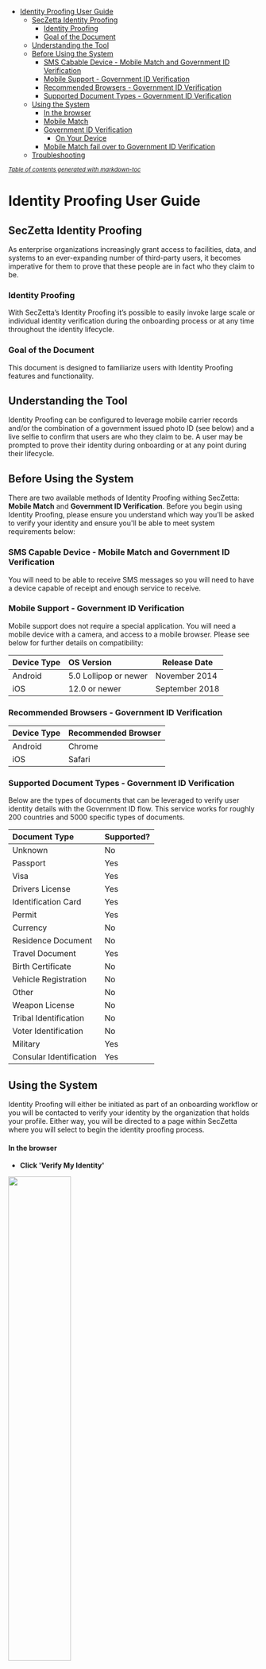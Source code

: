 - [Identity Proofing User Guide](#identity-proofing-user-guide)
  * [SecZetta Identity Proofing](#seczetta-identity-proofing)
    + [Identity Proofing](#identity-proofing)
    + [Goal of the Document](#goal-of-the-document)
  * [Understanding the Tool](#understanding-the-tool)
  * [Before Using the System](#before-using-the-system)
    + [SMS Cabable Device - Mobile Match and Government ID Verification](#sms-cabable-device---mobile-match-and-government-id-verification)
    + [Mobile Support - Government ID Verification](#mobile-support---government-id-verification)
    + [Recommended Browsers - Government ID Verification](#recommended-browsers---government-id-verification)
    + [Supported Document Types - Government ID Verification](#supported-document-types---government-id-verification)
  * [Using the System](#using-the-system)
      - [In the browser](#in-the-browswer)
    + [Mobile Match](#mobile-match)
    + [Government ID Verification](#government-id-verification)
      - [On Your Device](#on-your-device)
    + [Mobile Match fail over to Government ID Verification](#mobile-match-fail-over-to-government-id-verification)
  * [Troubleshooting](#troubleshooting)

<small><i><a href='http://ecotrust-canada.github.io/markdown-toc/'>Table of contents generated with markdown-toc</a></i></small>


# Identity Proofing User Guide

## SecZetta Identity Proofing

As enterprise organizations increasingly grant access to facilities, data, and systems to an ever-expanding number of third-party users, it becomes imperative for them to prove that these people are in fact who they claim to be.  

### Identity Proofing

With SecZetta’s Identity Proofing it’s possible to easily invoke large scale or individual identity verification during the onboarding process or at any time throughout the identity lifecycle. 

### Goal of the Document

This document is designed to familiarize users with Identity Proofing features and functionality.


## Understanding the Tool

Identity Proofing can be configured to leverage mobile carrier records and/or the combination of a government issued photo ID (see below) and a live selfie to confirm that users are who they claim to be.  A user may be prompted to prove their identity during onboarding or at any point during their lifecycle.  



## Before Using the System

There are two available methods of Identity Proofing withing SecZetta: **Mobile Match** and **Government ID Verification**. Before you begin using Identity Proofing, please ensure you understand which way you'll be asked to verify your identity and ensure you'll be able to meet system requirements below: 

### SMS Capable Device - Mobile Match and Government ID Verification
You will need to be able to receive SMS messages so you will need to have a device capable of receipt and enough service to receive.

### Mobile Support - Government ID Verification

Mobile support does not require a special application.  You will need a mobile device with a camera, and access to a mobile browser.  Please see below for further details on compatibility:

|Device Type |OS Version            |Release Date  |
|:-----------|:---------------------|--------------|
|Android	   |5.0 Lollipop or newer |November 2014 |
|iOS	       |12.0 or newer         |September 2018|


### Recommended Browsers - Government ID Verification

|Device Type |Recommended Browser|
|:-----------|-------------------|
|Android     |Chrome             |
|iOS		     |Safari             |


### Supported Document Types - Government ID Verification

Below are the types of documents that can be leveraged to verify user identity details with the Government ID flow.  This service works for roughly 200 countries and 5000 specific types of documents. 

|Document Type           |Supported?|
|:-----------------------|:---------|
|Unknown	               |No        |
|Passport                |Yes       |
|Visa                    |Yes       |
|Drivers License	       |Yes       |
|Identification Card     |Yes       |
|Permit           	     |Yes       |
|Currency	               |No        |
|Residence Document      |No        |
|Travel Document         |Yes       |
|Birth Certificate 	     |No        |
|Vehicle Registration    |No        |
|Other	                 |No        |
|Weapon License          |No        |
|Tribal Identification   |No        |
|Voter Identification    |No        |
|Military	               |Yes       |
|Consular Identification |Yes       |


## Using the System

Identity Proofing will either be initiated as part of an onboarding workflow or you will be contacted to verify your identity by the organization that holds your profile.  Either way, you will be directed to a page within SecZetta where you will select to begin the identity proofing process.

#### In the browser

- **Click 'Verify My Identity'**
<img src="https://raw.githubusercontent.com/cchristensen-sz/IdentityProofing/81b5395408fbbc092960212754532fce123a2391/img/Screen%20Shot%202021-05-10%20at%208.41.38%20PM.png" width="50%"/>



- **Select your country**

<img src="https://raw.githubusercontent.com/cchristensen-sz/IdentityProofing/ea442120a1cf09dfb35cfcd1175db7e312d753e9/img/Screen%20Shot%202021-05-10%20at%208.41.59%20PM.png" width="30%"/>



At this point there are 3 potential verification processes that you may encounter:

1. Mobile Match
2. Government ID Verification
3. Mobile Match fail over to Government ID Verification

Each will be outlined below.

### Mobile Match

- **Enter your mobile phone number and home address** and then **click on Confirm Information**

<img src="https://raw.githubusercontent.com/cchristensen-sz/IdentityProofing/d4b40be586fda0346f7c73c55c27902b125a8096/img/Enter%20Address%20and%20Phone.png" width="30%"/>

- **Select SMS or Voice** for your preferred method to receive a one time PIN

<img src="https://raw.githubusercontent.com/cchristensen-sz/IdentityProofing/d4b40be586fda0346f7c73c55c27902b125a8096/img/PIN%20Delivery%20Method.jpg" width="30%"/>



- If you selected to receive your PIN via SMS, go to your messages on your mobile device and **find the SMS containing your PIN** 

<img src="https://raw.githubusercontent.com/cchristensen-sz/IdentityProofing/d4b40be586fda0346f7c73c55c27902b125a8096/img/SMS.jpg" width="30%"/>



**OR**


- If you selected to receive your PIN via Voice, you'll want to answer your phone and **note the PIN as it is read to you on the call**



- **Enter your PIN** and then **click on Confirm Information**

<img src="https://raw.githubusercontent.com/cchristensen-sz/IdentityProofing/d4b40be586fda0346f7c73c55c27902b125a8096/img/Confirm%20PIN.png" width="30%"/>

- You will now be redirected via the browser to **view your Identity Verification results**.



### Government ID Verification

- **Select the type of identification** that you'd like to use during the verification process

<img src="https://raw.githubusercontent.com/cchristensen-sz/IdentityProofing/c79fbe9e78f6722b24b6fb8d6c222c036454c346/img/Screen%20Shot%202021-05-10%20at%208.42.26%20PM.png" width="30%"/>



- **Enter your mobile number** where you wish to receive the SMS notification for continuing with the image capture process

<img src="https://raw.githubusercontent.com/cchristensen-sz/IdentityProofing/c79fbe9e78f6722b24b6fb8d6c222c036454c346/img/Screen%20Shot%202021-05-10%20at%208.42.54%20PM.png" width="30%"/>



- When you are redirected to your phone, **DO NOT** close your browser window.  You will come back here to complete the verification.

<img src="https://raw.githubusercontent.com/cchristensen-sz/IdentityProofing/c79fbe9e78f6722b24b6fb8d6c222c036454c346/img/Screen%20Shot%202021-05-10%20at%208.43.14%20PM.png" width="30%"/>


#### On Your Device

- **Click on the link within the SMS message**
<img src="https://raw.githubusercontent.com/cchristensen-sz/IdentityProofing/1eca0f225fcb9eae2710d35c8e417cf7bbaebfb2/img/SMS.jpg" width="30%"/>



- After reviewing directions **Click 'Start'**
<img src="https://raw.githubusercontent.com/cchristensen-sz/IdentityProofing/00becd908fb3607babebc5cb8ebe41b899fd02db/img/Begin%20capture%20process.png" width="30%"/>



- Follow on screen prompts and **Click 'Capture Using Your Browser Camera'**
<img src="https://raw.githubusercontent.com/cchristensen-sz/IdentityProofing/848a7d5add8d1fda1dae36edfe3130373e61d927/img/Front%20ID%20Image.png" width="30%"/>


- **Allow the application to access the camera**. The verification requires no special apps to be installed, but in order to successfully capture images of your ID and your selfie you will have to grant temporary access to the camera via your mobile browser.
<img src="https://raw.githubusercontent.com/cchristensen-sz/IdentityProofing/848a7d5add8d1fda1dae36edfe3130373e61d927/img/Allow%20Camera%20Access.jpg" width="30%"/>


- **Capture Image**.  If you choose to use a drivers license or ID this will be the image of the front of your ID.  If you are using your passport this will be the image of the photo page.  Follow on screen prompts to properly align the image and verify image meets requirements before submitting.  If your image does not meet one of the requirements please review the [Tips and Tricks](https://raw.githubusercontent.com/cchristensen-sz/IdentityProofing/cac396a002e52069745c8147ce5fbf471945b1ac/img/tips_and_tricks.pdf) document and try again.  Once all requirements have been met, **Click 'Save and Next'**
<img src="https://raw.githubusercontent.com/cchristensen-sz/IdentityProofing/0b5c9132b7c0bf4eb5eff3fdd8bf766fa171059c/img/Front%20of%20ID.png" width="30%"/> 


- If you choose to use an ID or a drivers license, you will now begin the process of capturing the image of the back of the document. **CLick on 'Capture Using Your Browser Camera'** to take the second photo.
<img src="https://raw.githubusercontent.com/cchristensen-sz/IdentityProofing/38de26c7dace4fa4754aff8db93700bd35399abe/img/Back%20of%20ID%20start.png" width="30%"/>

- Capture the image with on screen guidance

<img src="https://raw.githubusercontent.com/cchristensen-sz/IdentityProofing/38de26c7dace4fa4754aff8db93700bd35399abe/img/Back%20of%20ID%20Submit.png" width="30%"/>

- Once an acceptable image has been captured, **Click 'Save and Next'**

- **Capture Seflie** by following on screen prompts.  **Click 'Capture Using Your Phone Camera'**. Once captured if the image is acceptable, you will be redirected back to the browser window where the ID Proofing process was initiated.
<img src="https://raw.githubusercontent.com/cchristensen-sz/IdentityProofing/1e64e168db0311151a92167f2bed709fddabf636/img/Selfie%20Start.png" width="30%"/>

- Smile!

<img src="https://raw.githubusercontent.com/cchristensen-sz/IdentityProofing/ebf63167829f016ac82e3d0075da6277a1a077ac/img/Selfie.png" width="30%"/>

- Once you submit your images and see this screen you can pick up the process in your original browser window.

<img src="https://raw.githubusercontent.com/cchristensen-sz/IdentityProofing/1e64e168db0311151a92167f2bed709fddabf636/img/Selfie%20Submit.png" width="30%"/>

- Ensure that you see the results from your proofing activity.  You have completed Government ID verification!

<img src="https://raw.githubusercontent.com/cchristensen-sz/IdentityProofing/b4dd27657f7be4a75696ee6855fee44bf285469f/img/Proofing%20completion%20.png" width="30%"/>

### Mobile Match fail over to Government ID Verification
- This workflow is a combination of Mobile Match and Government ID Verification.  You will:
-  **Select Your Country**
-  If you are US based, you will proceed to the [Mobile Match workflow](https://github.com/cchristensen-sz/IdentityProofing#mobile-match).
-  If you pass the mobile match workflow, your verification is complete
-  If SecZetta is unable to verify your identity via Mobile Match you will proceed to the [Government ID Verification workflow](https://github.com/cchristensen-sz/IdentityProofing#government-id-verification)
<img src="https://raw.githubusercontent.com/cchristensen-sz/IdentityProofing/d4b40be586fda0346f7c73c55c27902b125a8096/img/Unable%20to%20prove%20your%20Identity.png" width="30%"/>
-  Once completed you will be returned to the browser you initiated proofing from, and your results will be displayed.

## Troubleshooting 

If you run into challenges, the following should be attempted before contacting support:

- Ensure you have sufficient service

- Ensure your use case meets requirements listed [HERE](https://raw.githubusercontent.com/cchristensen-sz/IdentityProofing/main/README.md#before-using-the-system)

- For challenges during the Government ID Verification process please reference this [Tips and Tricks](https://raw.githubusercontent.com/cchristensen-sz/IdentityProofing/cac396a002e52069745c8147ce5fbf471945b1ac/img/tips_and_tricks.pdf) document.

- Ensure you have sufficient battery on your device or that you are plugged in.

- Close other open mobile browser windows.



